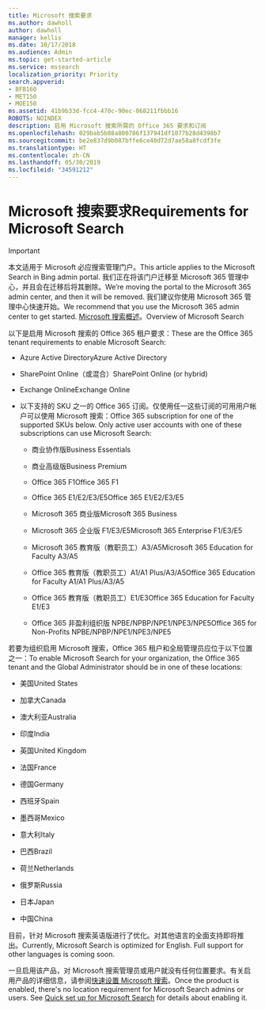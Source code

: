 ```yaml
---
title: Microsoft 搜索要求
ms.author: dawholl
author: dawholl
manager: kellis
ms.date: 10/17/2018
ms.audience: Admin
ms.topic: get-started-article
ms.service: mssearch
localization_priority: Priority
search.appverid:
- BFB160
- MET150
- MOE150
ms.assetid: 41b9b33d-fcc4-470c-90ec-068211fbbb16
ROBOTS: NOINDEX
description: 启用 Microsoft 搜索所需的 Office 365 要求和订阅
ms.openlocfilehash: 029bab5b88a800786f137941df1077b28d4398b7
ms.sourcegitcommit: be2e837d9b087bffe6ce40d72d7ae58a8fcdf3fe
ms.translationtype: HT
ms.contentlocale: zh-CN
ms.lasthandoff: 05/30/2019
ms.locfileid: "34591212"
---
```

# <a name="requirements-for-microsoft-search"></a><span data-ttu-id="04cf1-103">Microsoft 搜索要求</span><span class="sxs-lookup"><span data-stu-id="04cf1-103">Requirements for Microsoft Search</span></span>

> [!IMPORTANT]
> <span data-ttu-id="04cf1-104">本文适用于 Microsoft 必应搜索管理门户。</span><span class="sxs-lookup"><span data-stu-id="04cf1-104">This article applies to the Microsoft Search in Bing admin portal.</span></span> <span data-ttu-id="04cf1-105">我们正在将该门户迁移至 Microsoft 365 管理中心，并且会在迁移后将其删除。</span><span class="sxs-lookup"><span data-stu-id="04cf1-105">We’re moving the portal to the Microsoft 365 admin center, and then it will be removed.</span></span> <span data-ttu-id="04cf1-106">我们建议你使用 Microsoft 365 管理中心快速开始。</span><span class="sxs-lookup"><span data-stu-id="04cf1-106">We recommend that you use the Microsoft 365 admin center to get started.</span></span> <span data-ttu-id="04cf1-107">[Microsoft 搜索概述](overview-microsoft-search.md)。</span><span class="sxs-lookup"><span data-stu-id="04cf1-107">Overview of Microsoft Search</span></span>

<span data-ttu-id="04cf1-108">以下是启用 Microsoft 搜索的 Office 365 租户要求：</span><span class="sxs-lookup"><span data-stu-id="04cf1-108">These are the Office 365 tenant requirements to enable Microsoft Search:</span></span> 
  
- <span data-ttu-id="04cf1-109">Azure Active Directory</span><span class="sxs-lookup"><span data-stu-id="04cf1-109">Azure Active Directory</span></span>
    
- <span data-ttu-id="04cf1-110">SharePoint Online（或混合）</span><span class="sxs-lookup"><span data-stu-id="04cf1-110">SharePoint Online (or hybrid)</span></span>
    
- <span data-ttu-id="04cf1-111">Exchange Online</span><span class="sxs-lookup"><span data-stu-id="04cf1-111">Exchange Online</span></span>
    
- <span data-ttu-id="04cf1-p102">以下支持的 SKU 之一的 Office 365 订阅。仅使用任一这些订阅的可用用户帐户可以使用 Microsoft 搜索：</span><span class="sxs-lookup"><span data-stu-id="04cf1-p102">Office 365 subscription for one of the supported SKUs below. Only active user accounts with one of these subscriptions can use Microsoft Search:</span></span>
    
  - <span data-ttu-id="04cf1-114">商业协作版</span><span class="sxs-lookup"><span data-stu-id="04cf1-114">Business Essentials</span></span>
    
  - <span data-ttu-id="04cf1-115">商业高级版</span><span class="sxs-lookup"><span data-stu-id="04cf1-115">Business Premium</span></span>
    
  - <span data-ttu-id="04cf1-116">Office 365 F1</span><span class="sxs-lookup"><span data-stu-id="04cf1-116">Office 365 F1</span></span>
    
  - <span data-ttu-id="04cf1-117">Office 365 E1/E2/E3/E5</span><span class="sxs-lookup"><span data-stu-id="04cf1-117">Office 365 E1/E2/E3/E5</span></span>
    
  - <span data-ttu-id="04cf1-118">Microsoft 365 商业版</span><span class="sxs-lookup"><span data-stu-id="04cf1-118">Microsoft 365 Business</span></span>
    
  - <span data-ttu-id="04cf1-119">Microsoft 365 企业版 F1/E3/E5</span><span class="sxs-lookup"><span data-stu-id="04cf1-119">Microsoft 365 Enterprise F1/E3/E5</span></span>
    
  - <span data-ttu-id="04cf1-120">Microsoft 365 教育版（教职员工）A3/A5</span><span class="sxs-lookup"><span data-stu-id="04cf1-120">Microsoft 365 Education for Faculty A3/A5</span></span>
    
  - <span data-ttu-id="04cf1-121">Office 365 教育版（教职员工）A1/A1 Plus/A3/A5</span><span class="sxs-lookup"><span data-stu-id="04cf1-121">Office 365 Education for Faculty A1/A1 Plus/A3/A5</span></span>
    
  - <span data-ttu-id="04cf1-122">Office 365 教育版（教职员工）E1/E3</span><span class="sxs-lookup"><span data-stu-id="04cf1-122">Office 365 Education for Faculty E1/E3</span></span>
    
  - <span data-ttu-id="04cf1-123">Office 365 非盈利组织版 NPBE/NPBP/NPE1/NPE3/NPE5</span><span class="sxs-lookup"><span data-stu-id="04cf1-123">Office 365 for Non-Profits NPBE/NPBP/NPE1/NPE3/NPE5</span></span>
    
<span data-ttu-id="04cf1-124">若要为组织启用 Microsoft 搜索，Office 365 租户和全局管理员应位于以下位置之一：</span><span class="sxs-lookup"><span data-stu-id="04cf1-124">To enable Microsoft Search for your organization, the Office 365 tenant and the Global Administrator should be in one of these locations:</span></span>
  
- <span data-ttu-id="04cf1-125">美国</span><span class="sxs-lookup"><span data-stu-id="04cf1-125">United States</span></span>
    
- <span data-ttu-id="04cf1-126">加拿大</span><span class="sxs-lookup"><span data-stu-id="04cf1-126">Canada</span></span>
    
- <span data-ttu-id="04cf1-127">澳大利亚</span><span class="sxs-lookup"><span data-stu-id="04cf1-127">Australia</span></span>
    
- <span data-ttu-id="04cf1-128">印度</span><span class="sxs-lookup"><span data-stu-id="04cf1-128">India</span></span>
    
- <span data-ttu-id="04cf1-129">英国</span><span class="sxs-lookup"><span data-stu-id="04cf1-129">United Kingdom</span></span>
    
- <span data-ttu-id="04cf1-130">法国</span><span class="sxs-lookup"><span data-stu-id="04cf1-130">France</span></span>
    
- <span data-ttu-id="04cf1-131">德国</span><span class="sxs-lookup"><span data-stu-id="04cf1-131">Germany</span></span>
  
- <span data-ttu-id="04cf1-132">西班牙</span><span class="sxs-lookup"><span data-stu-id="04cf1-132">Spain</span></span>
    
- <span data-ttu-id="04cf1-133">墨西哥</span><span class="sxs-lookup"><span data-stu-id="04cf1-133">Mexico</span></span>
    
- <span data-ttu-id="04cf1-134">意大利</span><span class="sxs-lookup"><span data-stu-id="04cf1-134">Italy</span></span>
    
- <span data-ttu-id="04cf1-135">巴西</span><span class="sxs-lookup"><span data-stu-id="04cf1-135">Brazil</span></span>
    
- <span data-ttu-id="04cf1-136">荷兰</span><span class="sxs-lookup"><span data-stu-id="04cf1-136">Netherlands</span></span>
    
- <span data-ttu-id="04cf1-137">俄罗斯</span><span class="sxs-lookup"><span data-stu-id="04cf1-137">Russia</span></span>
    
- <span data-ttu-id="04cf1-138">日本</span><span class="sxs-lookup"><span data-stu-id="04cf1-138">Japan</span></span>

- <span data-ttu-id="04cf1-139">中国</span><span class="sxs-lookup"><span data-stu-id="04cf1-139">China</span></span>
 
<span data-ttu-id="04cf1-p103">目前，针对 Microsoft 搜索英语版进行了优化。对其他语言的全面支持即将推出。</span><span class="sxs-lookup"><span data-stu-id="04cf1-p103">Currently, Microsoft Search is optimized for English. Full support for other languages is coming soon.</span></span>

<span data-ttu-id="04cf1-p104">一旦启用该产品，对 Microsoft 搜索管理员或用户就没有任何位置要求。有关启用产品的详细信息，请参阅[快速设置 Microsoft 搜索](quick-set-up.md)。</span><span class="sxs-lookup"><span data-stu-id="04cf1-p104">Once the product is enabled, there's no location requirement for Microsoft Search admins or users. See [Quick set up for Microsoft Search](quick-set-up.md) for details about enabling it.</span></span> 

  


